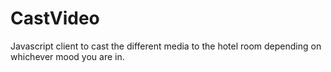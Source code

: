 # CastVideo
Javascript client to cast the different media to the hotel room depending on whichever mood you are in.
